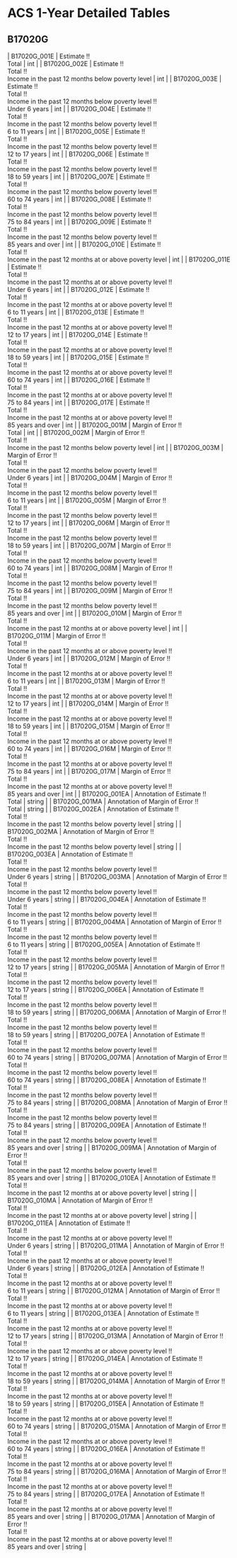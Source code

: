 # ACS 1-Year Detailed Tables

## B17020G

| B17020G_001E | Estimate !!<br>Total | int |
| B17020G_002E | Estimate !!<br>Total !!<br>Income in the past 12 months below poverty level | int |
| B17020G_003E | Estimate !!<br>Total !!<br>Income in the past 12 months below poverty level !!<br>Under 6 years | int |
| B17020G_004E | Estimate !!<br>Total !!<br>Income in the past 12 months below poverty level !!<br>6 to 11 years | int |
| B17020G_005E | Estimate !!<br>Total !!<br>Income in the past 12 months below poverty level !!<br>12 to 17 years | int |
| B17020G_006E | Estimate !!<br>Total !!<br>Income in the past 12 months below poverty level !!<br>18 to 59 years | int |
| B17020G_007E | Estimate !!<br>Total !!<br>Income in the past 12 months below poverty level !!<br>60 to 74 years | int |
| B17020G_008E | Estimate !!<br>Total !!<br>Income in the past 12 months below poverty level !!<br>75 to 84 years | int |
| B17020G_009E | Estimate !!<br>Total !!<br>Income in the past 12 months below poverty level !!<br>85 years and over | int |
| B17020G_010E | Estimate !!<br>Total !!<br>Income in the past 12 months at or above poverty level | int |
| B17020G_011E | Estimate !!<br>Total !!<br>Income in the past 12 months at or above poverty level !!<br>Under 6 years | int |
| B17020G_012E | Estimate !!<br>Total !!<br>Income in the past 12 months at or above poverty level !!<br>6 to 11 years | int |
| B17020G_013E | Estimate !!<br>Total !!<br>Income in the past 12 months at or above poverty level !!<br>12 to 17 years | int |
| B17020G_014E | Estimate !!<br>Total !!<br>Income in the past 12 months at or above poverty level !!<br>18 to 59 years | int |
| B17020G_015E | Estimate !!<br>Total !!<br>Income in the past 12 months at or above poverty level !!<br>60 to 74 years | int |
| B17020G_016E | Estimate !!<br>Total !!<br>Income in the past 12 months at or above poverty level !!<br>75 to 84 years | int |
| B17020G_017E | Estimate !!<br>Total !!<br>Income in the past 12 months at or above poverty level !!<br>85 years and over | int |
| B17020G_001M | Margin of Error !!<br>Total | int |
| B17020G_002M | Margin of Error !!<br>Total !!<br>Income in the past 12 months below poverty level | int |
| B17020G_003M | Margin of Error !!<br>Total !!<br>Income in the past 12 months below poverty level !!<br>Under 6 years | int |
| B17020G_004M | Margin of Error !!<br>Total !!<br>Income in the past 12 months below poverty level !!<br>6 to 11 years | int |
| B17020G_005M | Margin of Error !!<br>Total !!<br>Income in the past 12 months below poverty level !!<br>12 to 17 years | int |
| B17020G_006M | Margin of Error !!<br>Total !!<br>Income in the past 12 months below poverty level !!<br>18 to 59 years | int |
| B17020G_007M | Margin of Error !!<br>Total !!<br>Income in the past 12 months below poverty level !!<br>60 to 74 years | int |
| B17020G_008M | Margin of Error !!<br>Total !!<br>Income in the past 12 months below poverty level !!<br>75 to 84 years | int |
| B17020G_009M | Margin of Error !!<br>Total !!<br>Income in the past 12 months below poverty level !!<br>85 years and over | int |
| B17020G_010M | Margin of Error !!<br>Total !!<br>Income in the past 12 months at or above poverty level | int |
| B17020G_011M | Margin of Error !!<br>Total !!<br>Income in the past 12 months at or above poverty level !!<br>Under 6 years | int |
| B17020G_012M | Margin of Error !!<br>Total !!<br>Income in the past 12 months at or above poverty level !!<br>6 to 11 years | int |
| B17020G_013M | Margin of Error !!<br>Total !!<br>Income in the past 12 months at or above poverty level !!<br>12 to 17 years | int |
| B17020G_014M | Margin of Error !!<br>Total !!<br>Income in the past 12 months at or above poverty level !!<br>18 to 59 years | int |
| B17020G_015M | Margin of Error !!<br>Total !!<br>Income in the past 12 months at or above poverty level !!<br>60 to 74 years | int |
| B17020G_016M | Margin of Error !!<br>Total !!<br>Income in the past 12 months at or above poverty level !!<br>75 to 84 years | int |
| B17020G_017M | Margin of Error !!<br>Total !!<br>Income in the past 12 months at or above poverty level !!<br>85 years and over | int |
| B17020G_001EA | Annotation of Estimate !!<br>Total | string |
| B17020G_001MA | Annotation of Margin of Error !!<br>Total | string |
| B17020G_002EA | Annotation of Estimate !!<br>Total !!<br>Income in the past 12 months below poverty level | string |
| B17020G_002MA | Annotation of Margin of Error !!<br>Total !!<br>Income in the past 12 months below poverty level | string |
| B17020G_003EA | Annotation of Estimate !!<br>Total !!<br>Income in the past 12 months below poverty level !!<br>Under 6 years | string |
| B17020G_003MA | Annotation of Margin of Error !!<br>Total !!<br>Income in the past 12 months below poverty level !!<br>Under 6 years | string |
| B17020G_004EA | Annotation of Estimate !!<br>Total !!<br>Income in the past 12 months below poverty level !!<br>6 to 11 years | string |
| B17020G_004MA | Annotation of Margin of Error !!<br>Total !!<br>Income in the past 12 months below poverty level !!<br>6 to 11 years | string |
| B17020G_005EA | Annotation of Estimate !!<br>Total !!<br>Income in the past 12 months below poverty level !!<br>12 to 17 years | string |
| B17020G_005MA | Annotation of Margin of Error !!<br>Total !!<br>Income in the past 12 months below poverty level !!<br>12 to 17 years | string |
| B17020G_006EA | Annotation of Estimate !!<br>Total !!<br>Income in the past 12 months below poverty level !!<br>18 to 59 years | string |
| B17020G_006MA | Annotation of Margin of Error !!<br>Total !!<br>Income in the past 12 months below poverty level !!<br>18 to 59 years | string |
| B17020G_007EA | Annotation of Estimate !!<br>Total !!<br>Income in the past 12 months below poverty level !!<br>60 to 74 years | string |
| B17020G_007MA | Annotation of Margin of Error !!<br>Total !!<br>Income in the past 12 months below poverty level !!<br>60 to 74 years | string |
| B17020G_008EA | Annotation of Estimate !!<br>Total !!<br>Income in the past 12 months below poverty level !!<br>75 to 84 years | string |
| B17020G_008MA | Annotation of Margin of Error !!<br>Total !!<br>Income in the past 12 months below poverty level !!<br>75 to 84 years | string |
| B17020G_009EA | Annotation of Estimate !!<br>Total !!<br>Income in the past 12 months below poverty level !!<br>85 years and over | string |
| B17020G_009MA | Annotation of Margin of Error !!<br>Total !!<br>Income in the past 12 months below poverty level !!<br>85 years and over | string |
| B17020G_010EA | Annotation of Estimate !!<br>Total !!<br>Income in the past 12 months at or above poverty level | string |
| B17020G_010MA | Annotation of Margin of Error !!<br>Total !!<br>Income in the past 12 months at or above poverty level | string |
| B17020G_011EA | Annotation of Estimate !!<br>Total !!<br>Income in the past 12 months at or above poverty level !!<br>Under 6 years | string |
| B17020G_011MA | Annotation of Margin of Error !!<br>Total !!<br>Income in the past 12 months at or above poverty level !!<br>Under 6 years | string |
| B17020G_012EA | Annotation of Estimate !!<br>Total !!<br>Income in the past 12 months at or above poverty level !!<br>6 to 11 years | string |
| B17020G_012MA | Annotation of Margin of Error !!<br>Total !!<br>Income in the past 12 months at or above poverty level !!<br>6 to 11 years | string |
| B17020G_013EA | Annotation of Estimate !!<br>Total !!<br>Income in the past 12 months at or above poverty level !!<br>12 to 17 years | string |
| B17020G_013MA | Annotation of Margin of Error !!<br>Total !!<br>Income in the past 12 months at or above poverty level !!<br>12 to 17 years | string |
| B17020G_014EA | Annotation of Estimate !!<br>Total !!<br>Income in the past 12 months at or above poverty level !!<br>18 to 59 years | string |
| B17020G_014MA | Annotation of Margin of Error !!<br>Total !!<br>Income in the past 12 months at or above poverty level !!<br>18 to 59 years | string |
| B17020G_015EA | Annotation of Estimate !!<br>Total !!<br>Income in the past 12 months at or above poverty level !!<br>60 to 74 years | string |
| B17020G_015MA | Annotation of Margin of Error !!<br>Total !!<br>Income in the past 12 months at or above poverty level !!<br>60 to 74 years | string |
| B17020G_016EA | Annotation of Estimate !!<br>Total !!<br>Income in the past 12 months at or above poverty level !!<br>75 to 84 years | string |
| B17020G_016MA | Annotation of Margin of Error !!<br>Total !!<br>Income in the past 12 months at or above poverty level !!<br>75 to 84 years | string |
| B17020G_017EA | Annotation of Estimate !!<br>Total !!<br>Income in the past 12 months at or above poverty level !!<br>85 years and over | string |
| B17020G_017MA | Annotation of Margin of Error !!<br>Total !!<br>Income in the past 12 months at or above poverty level !!<br>85 years and over | string |

